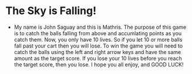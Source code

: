 # The Sky is Falling!
- My name is John Saguay and this is Mathris. The purpose of this game is to catch the balls falling from above and accumlating points
as you catch them. Now, you only have 10 lives. So if you let 10 or more balls fall past your cart then you will lose. To win the game you will need
to catch the balls using the left and right arrow keys and have the same amount as the target score. If you lose your 10 lives before you reach the target score, then you lose.
I hope you all enjoy, and GOOD LUCK!